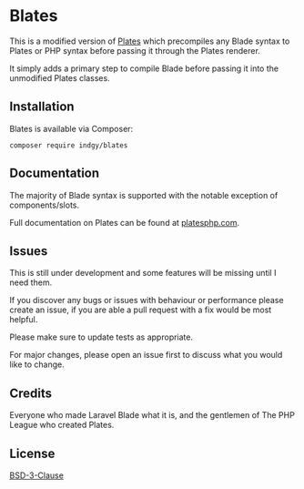 # Blates

This is a modified version of [Plates](https://platesphp.com) which precompiles any Blade syntax to Plates or PHP syntax before passing it through the Plates renderer.

It simply adds a primary step to compile Blade before passing it into the unmodified Plates classes.

## Installation

Blates is available via Composer:

```
composer require indgy/blates
```

## Documentation

The majority of Blade syntax is supported with the notable exception of components/slots.

Full documentation on Plates can be found at [platesphp.com](https://platesphp.com/).

## Issues

This is still under development and some features will be missing until I need them.

If you discover any bugs or issues with behaviour or performance please create an issue, if you are able a pull request with a fix would be most helpful.

Please make sure to update tests as appropriate.

For major changes, please open an issue first to discuss what you would like to change.

## Credits

Everyone who made Laravel Blade what it is, and the gentlemen of The PHP League who created Plates.

## License

[BSD-3-Clause](https://choosealicense.com/licenses/bsd-3-clause/)

